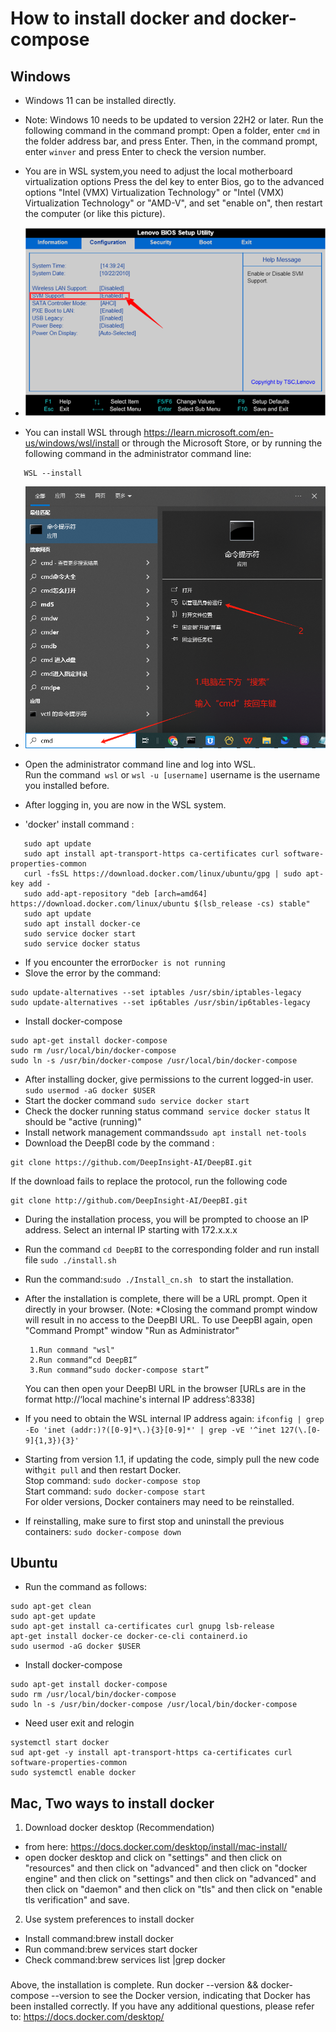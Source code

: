 # How to install docker and docker-compose

## Windows
- Windows 11 can be installed directly.
- Note: Windows 10 needs to be updated to version 22H2 or later. Run the following command in the command prompt:
  Open a folder, enter ```cmd``` in the folder address bar, and press Enter. Then, in the command prompt, enter ```winver``` and press Enter to check the version number.



- You are in WSL system,you need to adjust the local motherboard virtualization options
Press the del key to enter Bios, go to the advanced options "Intel (VMX) Virtualization Technology" or "Intel (VMX) Virtualization Technology" or "AMD-V", and set "enable on", then restart the computer (or like this picture).
- ![bios.png](user_manual/cn/img/bios.png)

- You can install WSL through https://learn.microsoft.com/en-us/windows/wsl/install or through the Microsoft Store, or by running the following command in the administrator command line:
```
   WSL --install
```

- ![cmd.jpg](user_manual/cn/img/cmd.jpg)


- Open the administrator command line and log into WSL.<br>
Run the command``` wsl``` or ```wsl -u [username]```  username is the username you installed before.
- After logging in, you are now in the WSL system.
- 'docker' install command :
```
   sudo apt update
   sudo apt install apt-transport-https ca-certificates curl software-properties-common
   curl -fsSL https://download.docker.com/linux/ubuntu/gpg | sudo apt-key add -
   sudo add-apt-repository "deb [arch=amd64] https://download.docker.com/linux/ubuntu $(lsb_release -cs) stable"
   sudo apt update
   sudo apt install docker-ce
   sudo service docker start
   sudo service docker status
```
- If you encounter the error```Docker is not running```
- Slove the error by the command:
```
sudo update-alternatives --set iptables /usr/sbin/iptables-legacy
sudo update-alternatives --set ip6tables /usr/sbin/ip6tables-legacy
```
- Install docker-compose
```
sudo apt-get install docker-compose
sudo rm /usr/local/bin/docker-compose
sudo ln -s /usr/bin/docker-compose /usr/local/bin/docker-compose
```
- After installing docker, give permissions to the current logged-in user. ```sudo usermod -aG docker $USER```
- Start the docker command ```sudo service docker start```
- Check the docker running status command``` service docker status``` It should be "active (running)"
- Install network management commands```sudo apt install net-tools```
- Download the DeepBI code by the command :
```
git clone https://github.com/DeepInsight-AI/DeepBI.git
```
If the download fails to replace the protocol, run the following code
```
git clone http://github.com/DeepInsight-AI/DeepBI.git
 ```
- During the installation process, you will be prompted to choose an IP address. Select an internal IP starting with 172.x.x.x
- Run the command ```cd DeepBI```  to the corresponding folder and run install file ```sudo ./install.sh```
- Run the command:```sudo ./Install_cn.sh ``` to start the installation.
- After the installation is complete, there will be a URL prompt. Open it directly in your browser.
  (Note: *Closing the command prompt window will result in no access to the DeepBI URL.
  To use DeepBI again, open "Command Prompt" window "Run as Administrator"
  ```
   1.Run command "wsl"
   2.Run command“cd DeepBI”
   3.Run command“sudo docker-compose start”
  ```
   You can then open your DeepBI URL in the browser [URLs are in the format http://‘local machine's internal IP address’:8338]


- If you need to obtain the WSL internal IP address again: ``` ifconfig | grep -Eo 'inet (addr:)?([0-9]*\.){3}[0-9]*' | grep -vE '^inet 127(\.[0-9]{1,3}){3}' ```
- Starting from version 1.1, if updating the code, simply pull the new code with```git pull``` and then restart Docker. <br>
    Stop command:  ```sudo docker-compose stop```<br>
    Start command:  ```sudo docker-compose start```<br>
    For older versions, Docker containers may need to be reinstalled.
- If reinstalling, make sure to first stop and uninstall the previous containers:   ```sudo docker-compose down```


## Ubuntu
- Run the command as follows:
```
sudo apt-get clean
sudo apt-get update
sudo apt-get install ca-certificates curl gnupg lsb-release
apt-get install docker-ce docker-ce-cli containerd.io
sudo usermod -aG docker $USER
```
- Install docker-compose
```
sudo apt-get install docker-compose
sudo rm /usr/local/bin/docker-compose
sudo ln -s /usr/bin/docker-compose /usr/local/bin/docker-compose
```
- Need user exit and relogin
```
systemctl start docker
sud apt-get -y install apt-transport-https ca-certificates curl software-properties-common
sudo systemctl enable docker
```

## Mac, Two ways to install docker


1. Download docker desktop  (Recommendation)
- from here: https://docs.docker.com/desktop/install/mac-install/
- open docker desktop and click on "settings" and then click on "resources" and then click on "advanced" and then click on "docker engine" and then click on "settings" and then click on "advanced" and then click on "daemon" and then click on "tls" and then click on "enable tls verification" and save.

2. Use system preferences to install docker
- Install command:brew install docker
- Run command:brew services start docker
- Check command:brew services list |grep docker

###
Above, the installation is complete. Run docker --version && docker-compose --version to see the Docker version, indicating that Docker has been installed correctly. If you have any additional questions, please refer to: https://docs.docker.com/desktop/
